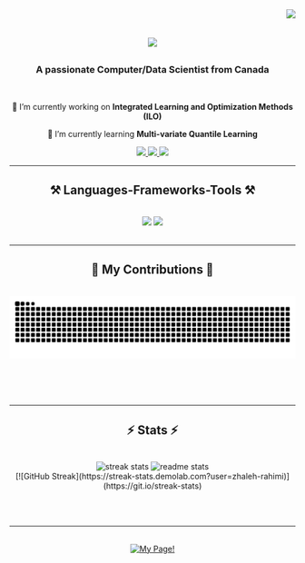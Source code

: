 <img align="right" src="https://visitor-badge.laobi.icu/badge?page_id=zhaleh-rahimi.zhaleh-rahimi" />

<h1 align="center">
    <img src="https://readme-typing-svg.herokuapp.com/?font=Righteous&size=35&center=true&vCenter=true&width=500&height=70&duration=4000&lines=Hi+There!+👋;+I'm+Zhaleh+Rahimi!;" />
</h1>

<h3 align="center">A passionate Computer/Data Scientist from Canada </h3>

<br/>

<div align="center">
 
 🔭 I’m currently working on **Integrated Learning and Optimization Methods (ILO)**
 
 🌱 I’m currently learning **Multi-variate Quantile Learning**

 </div>
 
<div align="center"> 
  <a href="mailto:rhmi.zhle@gmail.com">
    <img src="https://img.shields.io/badge/Gmail-333333?style=for-the-badge&logo=gmail&logoColor=red" />
  </a>
  <a href="https://linkedin.com/in/rahimi-zhaleh" target="_blank">
    <img src="https://img.shields.io/badge/LinkedIn-0077B5?style=for-the-badge&logo=linkedin&logoColor=white" target="_blank" />
  </a>
  <a href="https://zhaleh-rahimi.github.io" target="_blank">
     <img src="https://img.shields.io/badge/Portfolio-FF5722?style=for-the-badge&logo=todoist&logoColor=white" target="_blank" /> <!-- sqlite, safari, google-chrome are other good icon options -->
  </a>
</div>

 <hr/>
 
<h2 align="center">⚒️ Languages-Frameworks-Tools ⚒️</h2>
<br/>
<div align="center">
    <img src="https://skillicons.dev/icons?i=html,css,vscode,github,git,r" />
    <img src="https://skillicons.dev/icons?i=python,mongodb,c,java,mysql,flask" /><br>
</div>

<br/>
<hr/>

<div align="center">
  <h2>🐍 My Contributions 🐍</h2>
  <br>
  <img alt="snake eating my contributions" src="https://raw.githubusercontent.com/zhaleh-rahimi/zhaleh-rahimi/output/github-contribution-grid-snake.svg" />
  
  <br/><br/><br/>
</div>

<hr/>

<h2 align="center">⚡ Stats ⚡</h2>
<br>
<div align=center>
  <img width=390 src="https://github-readme-streak-stats-salesp07.vercel.app/?user=zhaleh-rahimi&count_private=true&theme=react&border_radius=10" alt="streak stats"/>
  <img width=390 src="https://github-readme-stats-salesp07.vercel.app/api?username=zhaleh-rahimi&count_private=true&show_icons=true&theme=react&rank_icon=github&border_radius=10" alt="readme stats" />
  <br/>
  [![GitHub Streak](https://streak-stats.demolab.com?user=zhaleh-rahimi)](https://git.io/streak-stats)
</div>

<br/><br/>

<hr/>

<br/>

<div align="center">
<a href='https://zhaleh-rahimi.github.io/' target='_blank'><img height='64' style='border:0px;height:64px;' src='https://storage.ko-fi.com/cdn/kofi1.png?v=3' border='0' alt='My Page!' /></a>
</div>

<br/>
